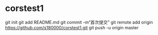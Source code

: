 # corstest1
git init 
git add README.md 
git commit -m“首次提交” 
git remote add origin https://github.com/s180000/corstest1.git
 git push -u origin master
